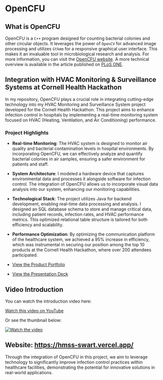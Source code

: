 # OpenCFU

## What is OpenCFU
OpenCFU is a `C++` program designed for counting bacterial colonies and other circular objects. It leverages the power of `OpenCV` for advanced image processing and utilizes `Gtkmm` for a responsive graphical user interface. This makes it an invaluable tool in microbiological research and analysis. For more information, you can visit the [OpenCFU website](http://www.opencfu.sourceforge.net). A more technical overview is available in the article published on [PLoS ONE](http://tinyurl.com/o3bk24o).

## Integration with HVAC Monitoring & Surveillance Systems at Cornell Health Hackathon
In my repository, OpenCFU plays a crucial role in integrating cutting-edge technology into my HVAC Monitoring and Surveillance System project developed for the Cornell Health Hackathon. This project aims to enhance infection control in hospitals by implementing a real-time monitoring system focused on HVAC (Heating, Ventilation, and Air Conditioning) performance.

### Project Highlights
- **Real-time Monitoring**: The HVAC system is designed to monitor air quality and bacterial contamination levels in hospital environments. By incorporating OpenCFU, we can effectively analyze and quantify bacterial colonies in air samples, ensuring a safer environment for patients and staff.
  
- **System Architecture**: I modeled a hardware device that captures environmental data and processes it alongside software for infection control. The integration of OpenCFU allows us to incorporate visual data analysis into our system, enhancing our monitoring capabilities.

- **Technological Stack**: The project utilizes Java for backend development, enabling real-time data processing and analysis. I designed an SQL database schema to store and manage critical data, including patient records, infection rates, and HVAC performance metrics. This optimized relational table structure is tailored for both efficiency and scalability.

- **Performance Optimization**: By optimizing the communication platform of the healthcare system, we achieved a 95% increase in efficiency, which was instrumental in securing our position among the top 10 products at the Cornell Health Hackathon, where over 200 attendees participated.

- [View the Product Portfolio](https://docs.google.com/document/d/e/2PACX-1vSTc7SDPjR-jcfeYXQGLjzrc5pZBiSjLvYBhMETx9mTfeYIRKgRScqAYa2Np6HoDD3JTP665j968WVY/pub)
- [View the Presentation Deck](https://docs.google.com/presentation/d/19e0Jy_cAYQjSHDl5GIn5C_dbxq7fVcP8bqF4V0jFteU/edit#slide=id.p)
  
## Video Introduction

You can watch the introduction video here:

[Watch this video on YouTube](https://youtu.be/9E5vI3ro2eA)

Or see the thumbnail below:

[![Watch the video](https://img.youtube.com/vi/9E5vI3ro2eA/0.jpg)](https://youtu.be/9E5vI3ro2eA)

## Website: https://hmss-swart.vercel.app/

Through the integration of OpenCFU in this project, we aim to leverage technology to significantly improve infection control practices within healthcare facilities, demonstrating the potential for innovative solutions in real-world applications.
